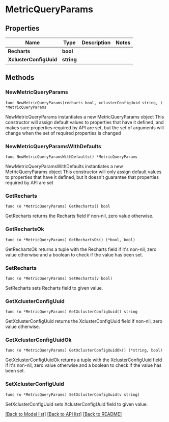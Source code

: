 # MetricQueryParams

## Properties

Name | Type | Description | Notes
------------ | ------------- | ------------- | -------------
**Recharts** | **bool** |  | 
**XclusterConfigUuid** | **string** |  | 

## Methods

### NewMetricQueryParams

`func NewMetricQueryParams(recharts bool, xclusterConfigUuid string, ) *MetricQueryParams`

NewMetricQueryParams instantiates a new MetricQueryParams object
This constructor will assign default values to properties that have it defined,
and makes sure properties required by API are set, but the set of arguments
will change when the set of required properties is changed

### NewMetricQueryParamsWithDefaults

`func NewMetricQueryParamsWithDefaults() *MetricQueryParams`

NewMetricQueryParamsWithDefaults instantiates a new MetricQueryParams object
This constructor will only assign default values to properties that have it defined,
but it doesn't guarantee that properties required by API are set

### GetRecharts

`func (o *MetricQueryParams) GetRecharts() bool`

GetRecharts returns the Recharts field if non-nil, zero value otherwise.

### GetRechartsOk

`func (o *MetricQueryParams) GetRechartsOk() (*bool, bool)`

GetRechartsOk returns a tuple with the Recharts field if it's non-nil, zero value otherwise
and a boolean to check if the value has been set.

### SetRecharts

`func (o *MetricQueryParams) SetRecharts(v bool)`

SetRecharts sets Recharts field to given value.


### GetXclusterConfigUuid

`func (o *MetricQueryParams) GetXclusterConfigUuid() string`

GetXclusterConfigUuid returns the XclusterConfigUuid field if non-nil, zero value otherwise.

### GetXclusterConfigUuidOk

`func (o *MetricQueryParams) GetXclusterConfigUuidOk() (*string, bool)`

GetXclusterConfigUuidOk returns a tuple with the XclusterConfigUuid field if it's non-nil, zero value otherwise
and a boolean to check if the value has been set.

### SetXclusterConfigUuid

`func (o *MetricQueryParams) SetXclusterConfigUuid(v string)`

SetXclusterConfigUuid sets XclusterConfigUuid field to given value.



[[Back to Model list]](../README.md#documentation-for-models) [[Back to API list]](../README.md#documentation-for-api-endpoints) [[Back to README]](../README.md)


